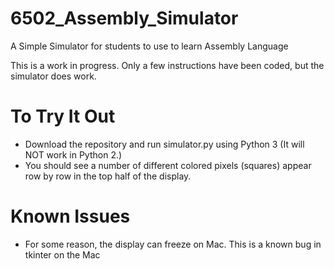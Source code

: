 # 6502_Assembly_Simulator
A Simple Simulator for students to use to learn Assembly Language

This is a work in progress.  Only a few instructions have been coded, but the simulator does work.

# To Try It Out
 - Download the repository and run simulator.py using Python 3 (It will NOT work in Python 2.)
 - You should see a number of different colored pixels (squares) appear row by row in the top half of the display.

# Known Issues
 - For some reason, the display can freeze on Mac. This is a known bug in tkinter on the Mac
